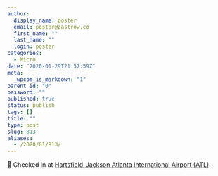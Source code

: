 ```yaml
---
author:
  display_name: poster
  email: poster@zastrow.co
  first_name: ""
  last_name: ""
  login: poster
categories:
  - Micro
date: "2020-01-29T21:57:59Z"
meta:
  _wpcom_is_markdown: "1"
parent_id: "0"
password: ""
published: true
status: publish
tags: []
title: ""
type: post
slug: 813
aliases:
  - /2020/01/813/
---
```

<p><span>📍</span> Checked in at <a href="http://foursquare.com/v/4a8a103af964a520c90920e3">Hartsfield-Jackson Atlanta International Airport (ATL)</a>.</p>
